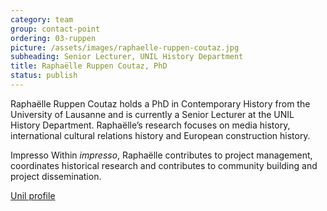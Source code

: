 ```yaml
---
category: team
group: contact-point
ordering: 03-ruppen
picture: /assets/images/raphaelle-ruppen-coutaz.jpg
subheading: Senior Lecturer, UNIL History Department
title: Raphaëlle Ruppen Coutaz, PhD
status: publish
---
```


Raphaëlle Ruppen Coutaz holds a PhD in Contemporary History from the University of Lausanne and is currently a Senior Lecturer at the UNIL History Department. Raphaëlle’s research focuses on media history, international cultural relations history and European construction history.

Impresso
Within _impresso_, Raphaëlle contributes to project management, coordinates historical research and contributes to community building and project dissemination.

[Unil profile](https://applicationspub.unil.ch/interpub/noauth/php/Un/UnPers.php?PerNum=47312&LanCode=37&menu=coord)
